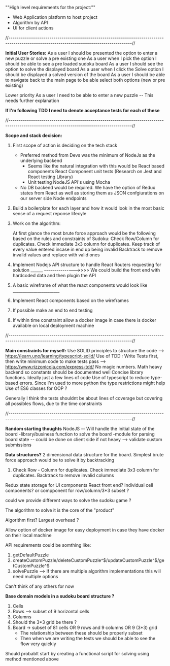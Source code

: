 ""High level requirements for the project:""

- Web Application platform to host project
- Algorithm by API
- UI for client actions

//------------------------------------------------------------------------------------------------------------------------------------------//

**Initial User Stories:**
As a user I should be presented the option to enter a new puzzle or solve a pre existing one
As a user when I pick the option I should be able to see a pre loaded sudoku board
As a user I should see the option to solve the displayed board
As a user when I click the Solve option I should be displayed a solved version of the board
As a user I should be able to navigate back to the main page to be able select both options (new or pre existing)

Lower priority
As a user I need to be able to enter  a new puzzle -- This needs further explanation 

**If I'm following TDD I need to denote acceptance tests for each of these**

//------------------------------------------------------------------------------------------------------------------------------------------//


**Scope and stack decision:**

1. First scope of action is deciding on the tech stack
    - Preferred method from Devs was the minimum of NodeJs as the underlying backend
        - Seems like the natural integration with this would be React based components
            React Component unit tests (Research on Jest and React testing Library) 
        - Unit testing NodeJS API's using Mocha
    - No DB backend would be required. We have the option of Redux states 
        from React as well as storing them as JSON confgiurations on our server side Node endpoints

2. Build a boilerplate for each layer and how it would look in the most basic sense of a request reponse lifecyle

3. Work on the algorithm:
   
   At first glance the most brute force approach would be the following based on the rules and constraints of Sudoku:
    Check Row/Column for duplicates. Check immediate 3x3 column for duplicates.
    Keep track of every value entered incase in end up being invalid
    Backtrack to remove invalid values and replace with valid ones


4. Implement Nodejs API structure to handle React Routers requesting for solution  ______
                                                                                           --------------->>>> We could build the front end with hardcoded data and then plugin the API          
5. A basic wireframe of what the react components would look like _______________________

6. Implement React components based on the wireframes

7. If possible make an end to end testing

8. If within time constraint allow a docker image in case there is docker available on local deployment machine


//------------------------------------------------------------------------------------------------------------------------------------------//

**Main constraints for myself:**
Use SOLID principles to structure the code --> https://learn.uno/learning/typescript-solid/
Use of TDD : Write Tests first, then write minimum code to make tests pass --> https://www.rizzonicola.com/express-tdd/
No magic numbers. Math heavy backend so constants should be documented well
Concise library functions. Ideally just a few lines of code
Use of typescript to reduce type-based errors. Since I'm used to more python the type restrictions might help
Use of ES6 classes for OOP ?

Generally I think the tests shouldnt be about lines of coverage but covering all possibles flows, due to the time constraints

//------------------------------------------------------------------------------------------------------------------------------------------//

**Random starting thoughts**
NodeJS -- Will handle the Initial state of the board
-library/business function to solve the board
-module for parsing board state
-- could be done on client side if not heavy --> validate custom submissions

**Data structures?**
2 dimensional data structure for the board.
Simplest brute force approach would be to solve it by backtracking
1. Check Row - Column for duplicates. Check immediate 3x3 column for duplicates. Backtrack to remove invalid columns

Redux state storage for UI components
React front end? 
Individual cell components? or compponent for row/column/3*3 subset ?

could we provide different ways to solve the sudoku game ?

The algorithm to solve it is the core of the "product"

Algorithm first? Largest overhead ?


Allow option of docker image for easy deployment in case they have docker on their local machine


API requirements could be somthing like:

1. getDefaultPuzzle
2. createCustomPuzzle/deleteCustomPuzzle^$/updateCustomPuzzle^$/getCustomPuzzle^$
3. solvePuzzle --> If there are multiple algorithm implementations this will need multiple options
 
Can't think of any others for now

**Base domain models in a sudoku board structure ?**
1. Cells
2. Rows --> subset of 9 horizontal cells
3. Columns
4. Should the 3*3 grid be there ?
5. Board -> subset of 81 cells OR 9 rows and 9 columns OR 9 (3*3) grid 
    - The relationship between these should be properly subset
    - Then when we are writing the tests we should be able to see the flow very quickly


Should probablt start by creating a functional script for solving using method mentioned above


